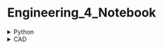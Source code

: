 # Engineering_4_Notebook

 <details><summary>Python</summary>

<details><summary>Calculator</summary>
  
### Calculator

### Assignment Description

In this assignment we were tasked with creating a program that can succsessfully solve simple math problems like a calculator.  In fact, I'm pretty sure I created a calculator. 

### Evidence 

```python3
 def doMath(a,b,c):
   #do the actual calc here and return
    if c == 1:
        return str(a + b)
    if c == 2:
        return str(a - b)
    if c == 3:
        return str(a * b)
    if c == 4:
        return str(a / b)
    if c == 5: 
        return str(a % b)
        
     
     

a = int(input("type first"))
b = int(input("type second"))
        
        
print("Sum:\t\t" + doMath(a,b,1))
print("Difference:\t" + doMath(a,b,2))
print("Product:\t" + doMath(a,b,3))
print("Quotient:\t" + doMath(a,b,4))
print("Modulo:\t\t" + doMath(a,b,5))

```

### Reflection

This assignment gave me a rude awakening that I probably should have payed more attention in online schooling last year, relearning basic things such as what a function is comes to mind (a function being a "named section of code that performs a specific task").  In hindsight it was rather easy as the "DoMath" function was doing most of the heavy lifting. however, DoMath was both our geatest asset, but our greatest hinderance, as the catch of the assignment was to create the entire calculator using ONLY the DoMath function.
  
</details>


<details><summary>Quadratic Calculator</summary>
  
### Quadratic Calculator

### Assignment Description

in this assingment we were tasked with creating a quadratic calculator in python.  the user types in A,B, and C and the calculator finds all the possible answers.

### Evidence 

```python3
  import math
a=float(input("Enter the coefficient a ")) # type in coefficient a
b=float(input("Enter the coefficient b ")) # type in coefficient b
c=float(input("Enter the coefficient c ")) # type in coefficient c
d=b*b-4*a*c;

if d>0:
 r1 = (-b + math.sqrt(d)) / (2 * a) # show answer
 r2 = (-b - math.sqrt(d)) / (2 * a)
 print("Roots are real and unequal ",r1, " and ",r2) # if roots are real and unequal
elif d==0:
 r1=-b/(2*a)
 print("Roots are real and equal ",r1) # if roots are real
else:
 print("No real roots ") # if there's no roots
```

### Reflection

similar to the first calculator assignment, I had to go through a small period of grieving for my short attention span in online school, and finally admit to myself that im not only python stunted, but as well as mathmatically stunted.  In order for me to successfully do this assignment I had to essentually relearn what "quadratic" means.  my advice for this assignment:  ASK QUESTIONS!  if you dont understand something get some clarity on the matter.

  </details>
  
  <details><summary>Hangman(MSP)</summary>
  
  I TOTALLY did this assignment (SARCASM).  this project was pretty complicated, which is why I TOTALLY did it (SARCASM).  We had to make a game of hangman entirly localized within python,  this had many hurdles I didnt cross,  making the hangman, analizing every character, and displaying the hangman, word, and missed charcters to name a few.
 the program should work as follows;  the game diplays "player 1, enter your word."  player one enters their word, and then proptly leaves as they dont do anything else.  THE PROGRAM MUST DELETE THE WORD BEFORE PLAYER 2 CAN SEE IT!  than the program shows the following graphic.
  
  ![image](https://user-images.githubusercontent.com/57536671/139086477-047ff8b4-bbe0-43aa-aecc-f305f6a547a0.png)
  
  if player 2 guesses a wrong charecter than an additinal body part should appear on jeremy (his name) and if are a spicy boy, than a list of missed charcter should appear. like so:
  
  ![image](https://user-images.githubusercontent.com/57536671/139086513-02f2a4e8-f0c8-4cac-9e4e-319e47dafeb7.png)

  
  the miller man has graciously given me these images
  </details>
  <details><summary>RPi GPIO Pin introduction</summary>
   
   ```python3
import RPi.GPIO as GPIO 
from time import sleep
GPIO.setmode(GPIO.BCM) #this sets my pin numbering scheme as the BCM nubering scheme
# Variable for the GPIO pin number  
LED_pin_Red = 20
LED_pin_Green = 21
# Tell the Pi we are using the breakout board pin numbering
GPIO.setmode(GPIO.BCM)
 
# Set up the GPIO pin for output
GPIO.setup(LED_pin_Red, GPIO.OUT)
GPIO.setup(LED_pin_Green, GPIO.OUT)
# Loop to blink our led
while True:
        GPIO.output(LED_pin_Red, GPIO.HIGH)  
        GPIO.output(LED_pin_Green, GPIO.LOW) 
        sleep(.5)
        GPIO.output(LED_pin_Red, GPIO.LOW)
        GPIO.output(LED_pin_Green, GPIO.HIGH)
        sleep(.5)
  ```
   
   </details>
   </details>
   
  <details><summary>CAD</summary>
  
  <details><summary>Skamtbord</summary>
  
  In this assignment we were tasked with creating a stakeboard from the instructions of a virtual dr. shields.  I never felt too challenged with this skateboard as we had really in depth intructiuons from our cyberghost friend. it was rather relaxing, a similar experience to building a lego set. 
  
  ![image](https://user-images.githubusercontent.com/57536671/139074585-23d387d7-4d63-4781-bdf5-32b7a2788c5e.png)
  
  The deck was a pretty easy section of this build.  the process of bending the stairboard consited of splitting a face into two and then using the "move face" function was very interesting, i can definitly see myself using that technique again.
  
![image](https://user-images.githubusercontent.com/57536671/139075293-0b2add71-814f-4dfe-8459-2f2e1cdc0550.png)

  the trucks were the most fun to make.  the process of entirely remodeling the trucks was pretty fun.
  
![image](https://user-images.githubusercontent.com/57536671/139075344-a6c4f639-0d57-4cf3-95e9-8cd14174a958.png)
  
  by the time I got to the wheels I started to get a little board, so I went on a journey making my own skate company named "indestructable" and wanted to put the name on the wheels.  the issue I ran into was fgetting the text to be in a circular pattern, so I learned how to import a text editing tool from the onshape public library called "surface text." I had never realized before doing this how usful these tools that other people made in onshape can be, I really felt that my skill grew after making indestructable. 

</details>
<details><summary>Lemgo</summary>
 
 This assignment was far from hard, but it was certainly tedious, as i type this i feel my braincelss disintegrating.  i learned about configurations, which is something i wish i knew for the swing arm assignment.  the ability to create multiple variants of one part is a powerful tool that im certainly going to use again.
![image](https://user-images.githubusercontent.com/57536671/141320017-63348ec0-3761-410c-a2e1-e55c6741cb44.png)
</details>
